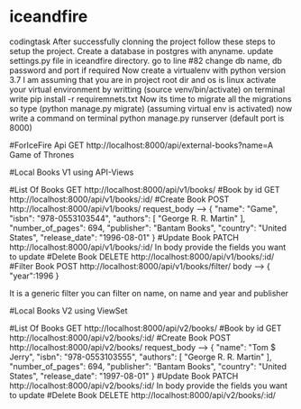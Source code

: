 # iceandfire
codingtask
After successfully clonning the project follow these steps to setup the project.
Create a database in postgres with anyname.
update settings.py file in iceandfire directory.
go to line #82 change db name, db password and port if required
Now create a virtualenv with python version 3.7
I am assuming that you are in project root dir and os is linux
activate your virtual environment by writting (source venv/bin/activate)
on terminal write pip install -r requiremnets.txt
Now its time to migrate all the migrations so type (python manage.py migrate) (assuming virtual env is activated)
now write a command on terminal python manage.py runserver (default port is 8000)

#ForIceFire Api
GET http://localhost:8000/api/external-books?name=A Game of Thrones

#Local Books V1 using API-Views

#List Of Books
GET http://localhost:8000/api/v1/books/
#Book by id
GET http://localhost:8000/api/v1/books/:id/
#Create Book
POST http://localhost:8000/api/v1/books/
request_body --> {
        "name": "Game",
        "isbn": "978-0553103544",
        "authors": [
            "George R. R. Martin"
        ],
        "number_of_pages": 694,
        "publisher": "Bantam Books",
        "country": "United States",
        "release_date": "1996-08-01"
    }
#Update Book
PATCH http://localhost:8000/api/v1/books/:id/
In body provide the fields you want to update
#Delete Book
DELETE http://localhost:8000/api/v1/books/:id/
#Filter Book
POST http://localhost:8000/api/v1/books/filter/
body --> {
    "year":1996
}

It is a generic filter you can filter on name, on name and year and publisher

#Local Books V2 using ViewSet

#List Of Books
GET http://localhost:8000/api/v2/books/
#Book by id
GET http://localhost:8000/api/v2/books/:id/
#Create Book
POST http://localhost:8000/api/v2/books/
request_body --> {
        "name": "Tom $ Jerry",
        "isbn": "978-0553103555",
        "authors": [
            "George R. R. Martin"
        ],
        "number_of_pages": 694,
        "publisher": "Bantam Books",
        "country": "United States",
        "release_date": "1997-08-01"
    }
#Update Book
PATCH http://localhost:8000/api/v2/books/:id/
In body provide the fields you want to update
#Delete Book
DELETE http://localhost:8000/api/v2/books/:id/

